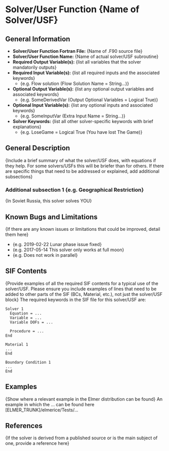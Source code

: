 # Solver/User Function {Name of Solver/USF}
## General Information
- **Solver/User Function Fortran File:** {Name of .F90 source file}
- **Solver/User Function Name:** {Name of actual solver/USF subroutine}
- **Required Output Variable(s):** {list all variables that the solver mandatorily outputs}
- **Required Input Variable(s):** {list all required inputs and the associated keywords}
  - {e.g. Flow solution (Flow Solution Name = String...)}
- **Optional Output Variable(s):** {list any optional output variables and associated keywords}
  - {e.g. SomeDerivedVar (Output Optional Variables = Logical True)}
- **Optional Input Variable(s):** {list any optional inputs and associated keywords}
  - {e.g. SomeInputVar (Extra Input Name = String...)}
- **Solver Keywords:** {list all other solver-specific keywords with brief explanations}
  - {e.g. LoseGame = Logical True (You have lost The Game)}
  
## General Description
{Include a brief summary of what the solver/USF does, with equations if they help. For some solvers/USFs this will be briefer than for others. If there are specific things that need to be addressed or explained, add additional subsections}

### Additional subsection 1 {e.g. Geographical Restriction}
{In Soviet Russia, this solver solves YOU}

## Known Bugs and Limitations
{If there are any known issues or limitations that could be improved, detail them here}
- {e.g. 2019-02-22 Lunar phase issue fixed}
- {e.g. 2017-05-14 This solver only works at full moon}
- {e.g. Does not work in parallel}

## SIF Contents
{Provide examples of all the required SIF contents for a typical use of the solver/USF. Please ensure you include examples of lines that need to be added to other parts of the SIF (BCs, Material, etc.), not just the solver/USF block}
The required keywords in the SIF file for this solver/USF are:

```
Solver 1
  Equation = ...
  Variable = ...
  Variable DOFs = ...

  Procedure = ...
End

Material 1
...
End

Boundary Condition 1
...
End
```
## Examples
{Show where a relevant example in the Elmer distribution can be found}
An example in which the ... can be found here [ELMER_TRUNK]/elmerice/Tests/...

## References
{If the solver is derived from a published source or is the main subject of one, provide a reference here}
